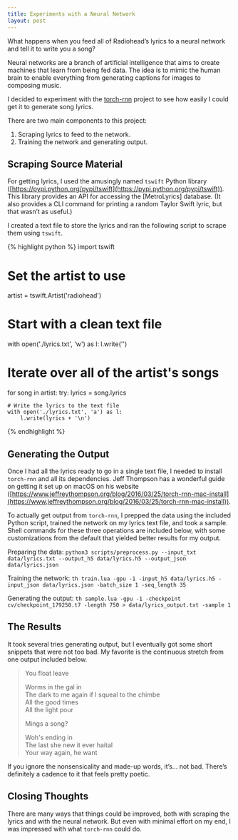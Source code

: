 ```yaml
---
title: Experiments with a Neural Network
layout: post
---
```


What happens when you feed all of Radiohead’s lyrics to a neural network and tell it to write you a song?

Neural networks are a branch of artificial intelligence that aims to create machines that learn from being fed data. The idea is to mimic the human brain to enable everything from generating captions for images to composing music.

I decided to experiment with the [torch-rnn](https://github.com/jcjohnson/torch-rnn) project to see how easily I could get it to generate song lyrics.

There are two main components to this project:
1. Scraping lyrics to feed to the network.
2. Training the network and generating output.

## Scraping Source Material

For getting lyrics, I used the amusingly named `tswift` Python library ([https://pypi.python.org/pypi/tswift](https://pypi.python.org/pypi/tswift)). This library provides an API for accessing the [MetroLyrics] database. (It also provides a CLI command for printing a random Taylor Swift lyric, but that wasn’t as useful.)

I created a text file to store the lyrics and ran the following script to scrape them using `tswift`.

{% highlight python %}
import tswift

# Set the artist to use
artist = tswift.Artist('radiohead')

# Start with a clean text file
with open('./lyrics.txt', 'w') as l:
	l.write('')

# Iterate over all of the artist's songs
for song in artist:
	try:
		lyrics = song.lyrics

	# Write the lyrics to the text file
	with open('./lyrics.txt', 'a') as l:
		l.write(lyrics + '\n')
{% endhighlight %}

## Generating the Output

Once I had all the lyrics ready to go in a single text file, I needed to install `torch-rnn` and all its dependencies. Jeff Thompson has a wonderful guide on getting it set up on macOS on his website ([https://www.jeffreythompson.org/blog/2016/03/25/torch-rnn-mac-install](https://www.jeffreythompson.org/blog/2016/03/25/torch-rnn-mac-install)).

To actually get output from `torch-rnn`, I prepped the data using the included Python script, trained the network on my lyrics text file, and took a sample. Shell commands for these three operations are included below, with some customizations from the default that yielded better results for my output.

Preparing the data:
`python3 scripts/preprocess.py --input_txt data/lyrics.txt --output_h5 data/lyrics.h5 --output_json data/lyrics.json`

Training the network:
`th train.lua -gpu -1 -input_h5 data/lyrics.h5 -input_json data/lyrics.json -batch_size 1 -seq_length 35`

Generating the output:
`th sample.lua -gpu -1 -checkpoint cv/checkpoint_179250.t7 -length 750 > data/lyrics_output.txt -sample 1`

## The Results

It took several tries generating output, but I eventually got some short snippets that were not too bad. My favorite is the continuous stretch from one output included below.

> You float leave
>
> Worms in the gal in  
> The dark to me again if I squeal to the chimbe  
> All the good times  
> All the light pour
>
> Mings a song?
>
> Woh's ending in  
> The last she new it ever haital  
> Your way again, he want

If you ignore the nonsensicality and made-up words, it’s… not bad. There’s definitely a cadence to it that feels pretty poetic.

## Closing Thoughts

There are many ways that things could be improved, both with scraping the lyrics and with the neural network. But even with minimal effort on my end, I was impressed with what `torch-rnn` could do.
